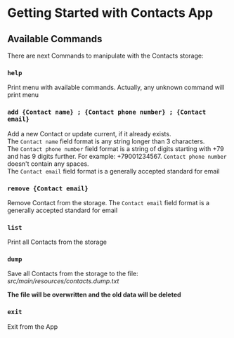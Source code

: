 # Getting Started with Contacts App


## Available Commands

There are next Commands to manipulate with the Contacts storage:

### `help`

Print menu with available commands. Actually, any unknown command will print menu

### `add {Contact name} ; {Contact phone number} ; {Contact email}`

Add a new Contact or update current, if it already exists.  
The `Contact name` field format is any string longer than 3 characters.   
The `Contact phone number` field format is a string of digits starting with +79 and has 9 digits further. 
For example: +79001234567. `Contact phone number` doesn't contain any spaces.  
The `Contact email` field format is a generally accepted standard for email


### `remove {Contact email}`

Remove Contact from the storage.
The `Contact email` field format is a generally accepted standard for email

### `list`

Print all Contacts from the storage

### `dump`

Save all Contacts from the storage to the file: _src/main/resources/contacts.dump.txt_

**The file will be overwritten and the old data will be deleted**

### `exit`

Exit from the App

